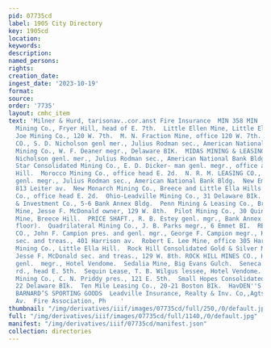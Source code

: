 ```yaml
---
pid: 07735cd
label: 1905 City Directory
key: 1905cd
location: 
keywords: 
description: 
named_persons: 
rights: 
creation_date: 
ingest_date: '2023-10-19'
format: 
source: 
order: '7735'
layout: cmhc_item
text: 'Milner & Hurd, tarisonav..cor.anst Fire Insurance  MIN 358 MIN  Little Chief
  Mining Co., Fryer Hill, head of E. 7th.  Little Ellen Mine, Little Ella Hill.  Lucky
  Joe Mining Co., 120 W. 7th.  M. N. Fraction Mine, office 120 W. 7th.  MAHALA MINING
  CO., S. D. Nicholson genl mer., Julius Rodman sec., American National Bank Bldg.  Mesa
  Mining Co., W. F. Deaner megr., Delaware BIK.  MIDAS MINING & LEASING CO., S. D.
  Nicholson genl. mer., Julius Rodman sec., American National Bank Bldg.  Morning
  Star Consolidated Mining Co., E. D. Dicker- man genl. megr., office and mine Carbonate
  Hill.  Morocco Mining Co., office head E. 2d.  N. R. M. LEASING CO., S. D. Nicholson
  genl. megr., Julius Rodman sec., American National Bank Bldg.  New Emmet Mines Co.,
  813 Leiter av.  New Monarch Mining Co., Breece and Little Ella Hills.  Nubian Mining
  Co., office head E. 2d.  Ohio-Leadville Mining Co., 31 Delaware BIk.  Oolyte Mining
  & Investment Co., 5-6 Bank Annex Bldg.  Penn Mining & Leasing Co., Breece Hill.  Penrose
  Mine, Jesse F. McDonald owner, 129 W. 8th.  Pilot Mining Co., 30 Quincy BIk.  President
  Mine, Breece Hill.  PRICE SHAFT., R. B. Estey genl. mgr., Bank Annex Bldg. (ground
  floor).  Quadrilateral Mining Co., J. B. Parks megr., 6 Emmet BI.  REINDEER MINING
  CO., John F. Campion pres. and genl. mgr., George F. Campion megr., Kenneth L. Fahnestock
  sec. and treas., 401 Harrison av.  Robert E. Lee Mine, office 305 Harrison av.  Resurrection
  Mining Co., Little Ella Hill.  Rock Hill Consolidated Gold & Silver Mining Co.,
  Jesse F. McDonald sec. and treas., 129 W. 8th. ROCK HILL MINES CO., Howard B. Collins
  genl.  megr., Hotel Vendome.  Sedalia Mine, Big Evans Gulch.  Seneca Mine., Strayhorse
  rd., head E. 5th.  Sequin Lease, T. B. Wilgus lessee, Hotel Vendome.  Silver Standard
  Mining Co., C. N. Priddy pres., 121 E. 5th.  Small Hopes Consolidated Mining Co.,
  22 Delaware BIk.  Ten Mile Leasing Co., 20-21 Boston BIk.  HavDEN''S CLOTHING STORE
  BARNARD’S SPORTING GOODS  Leadville Insurance, Realty & Inv. Co,,Agts,  618 Harrison
  Av.  Fire Association, Ph    '
thumbnail: "/img/derivatives/iiif/images/07735cd/full/250,/0/default.jpg"
full: "/img/derivatives/iiif/images/07735cd/full/1140,/0/default.jpg"
manifest: "/img/derivatives/iiif/07735cd/manifest.json"
collection: directories
---
```

